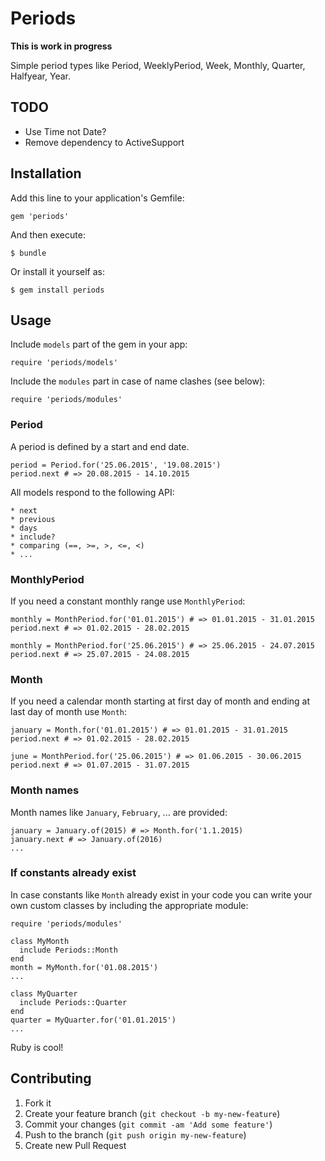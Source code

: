 # Periods

**This is work in progress**

Simple period types like Period, WeeklyPeriod, Week, Monthly, Quarter, Halfyear, Year.

## TODO

  * Use Time not Date?
  * Remove dependency to ActiveSupport

## Installation

Add this line to your application's Gemfile:

    gem 'periods'

And then execute:

    $ bundle

Or install it yourself as:

    $ gem install periods

## Usage

Include `models` part of the gem in your app:

    require 'periods/models'

Include the `modules` part in case of name clashes (see below):

    require 'periods/modules'

### Period

A period is defined by a start and end date.

    period = Period.for('25.06.2015', '19.08.2015')
    period.next # => 20.08.2015 - 14.10.2015

All models respond to the following API:

    * next
    * previous
    * days
    * include?
    * comparing (==, >=, >, <=, <)
    * ...

### MonthlyPeriod

If you need a constant monthly range use `MonthlyPeriod`:

    monthly = MonthPeriod.for('01.01.2015') # => 01.01.2015 - 31.01.2015
    period.next # => 01.02.2015 - 28.02.2015

    monthly = MonthPeriod.for('25.06.2015') # => 25.06.2015 - 24.07.2015
    period.next # => 25.07.2015 - 24.08.2015

### Month

If you need a calendar month starting at first day of month and ending at last day of month use `Month`:

    january = Month.for('01.01.2015') # => 01.01.2015 - 31.01.2015
    period.next # => 01.02.2015 - 28.02.2015

    june = MonthPeriod.for('25.06.2015') # => 01.06.2015 - 30.06.2015
    period.next # => 01.07.2015 - 31.07.2015

### Month names

Month names like `January`, `February`, ... are provided:

    january = January.of(2015) # => Month.for('1.1.2015)
    january.next # => January.of(2016)
    ...

### If constants already exist

In case constants like `Month` already exist in your code you can write your own custom classes
by including the appropriate module:

    require 'periods/modules'

    class MyMonth
      include Periods::Month
    end
    month = MyMonth.for('01.08.2015')
    ...

    class MyQuarter
      include Periods::Quarter
    end
    quarter = MyQuarter.for('01.01.2015')
    ...

Ruby is cool!

## Contributing

1. Fork it
2. Create your feature branch (`git checkout -b my-new-feature`)
3. Commit your changes (`git commit -am 'Add some feature'`)
4. Push to the branch (`git push origin my-new-feature`)
5. Create new Pull Request
